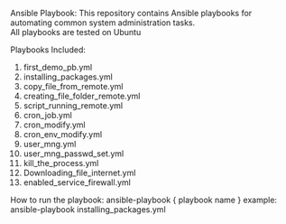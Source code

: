 Ansible Playbook:
This repository contains Ansible playbooks for automating common system administration tasks.  
All playbooks are tested on Ubuntu

Playbooks Included:
1) first_demo_pb.yml
2) installing_packages.yml
3) copy_file_from_remote.yml
4) creating_file_folder_remote.yml
5) script_running_remote.yml
6) cron_job.yml
7) cron_modify.yml
8) cron_env_modify.yml
9) user_mng.yml
10) user_mng_passwd_set.yml
11) kill_the_process.yml
12) Downloading_file_internet.yml
13) enabled_service_firewall.yml

How to run the playbook:
ansible-playbook { playbook name }
example: ansible-playbook installing_packages.yml
